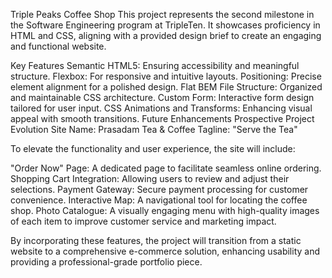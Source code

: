 Triple Peaks Coffee Shop
This project represents the second milestone in the Software Engineering program at TripleTen. It showcases proficiency in HTML and CSS, aligning with a provided design brief to create an engaging and functional website.

Key Features
Semantic HTML5: Ensuring accessibility and meaningful structure.
Flexbox: For responsive and intuitive layouts.
Positioning: Precise element alignment for a polished design.
Flat BEM File Structure: Organized and maintainable CSS architecture.
Custom Form: Interactive form design tailored for user input.
CSS Animations and Transforms: Enhancing visual appeal with smooth transitions.
Future Enhancements
Prospective Project Evolution
Site Name: Prasadam Tea & Coffee
Tagline: "Serve the Tea"

To elevate the functionality and user experience, the site will include:

"Order Now" Page: A dedicated page to facilitate seamless online ordering.
Shopping Cart Integration: Allowing users to review and adjust their selections.
Payment Gateway: Secure payment processing for customer convenience.
Interactive Map: A navigational tool for locating the coffee shop.
Photo Catalogue: A visually engaging menu with high-quality images of each item to improve customer service and marketing impact.

By incorporating these features, the project will transition from a static website to a comprehensive e-commerce solution, enhancing usability and providing a professional-grade portfolio piece.
